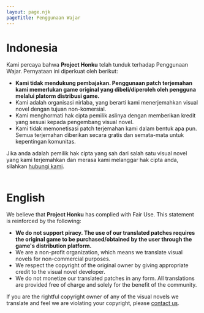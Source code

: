```yaml
---
layout: page.njk
pageTitle: Penggunaan Wajar
---
```

# Indonesia

Kami percaya bahwa **Project Honku** telah tunduk terhadap Penggunaan Wajar. Pernyataan ini diperkuat oleh berikut:
- **Kami tidak mendukung pembajakan. Penggunaan patch terjemahan kami memerlukan game original yang dibeli/diperoleh oleh pengguna melalui platorm distribusi game.**
- Kami adalah organisasi nirlaba, yang berarti kami menerjemahkan visual novel dengan tujuan non-komersial.
- Kami menghormati hak cipta pemilik aslinya dengan memberikan kredit yang sesuai kepada pengembang visual novel.
- Kami tidak memonetisasi patch terjemahan kami dalam bentuk apa pun. Semua terjemahan diberikan secara gratis dan semata-mata untuk kepentingan komunitas.

Jika anda adalah pemilik hak cipta yang sah dari salah satu visual novel yang kami terjemahkan dan merasa kami melanggar hak cipta anda, silahkan [hubungi kami](mailto:honku@aozora.my.id).
<br><br>

# English

We believe that **Project Honku** has complied with Fair Use. This statement is reinforced by the following:
- **We do not support piracy. The use of our translated patches requires the original game to be purchased/obtained by the user through the game's distribution platform.**
- We are a non-profit organization, which means we translate visual novels for non-commercial purposes.
- We respect the copyright of the original owner by giving appropriate credit to the visual novel developer.
- We do not monetize our translated patches in any form. All translations are provided free of charge and solely for the benefit of the community.

If you are the rightful copyright owner of any of the visual novels we translate and feel we are violating your copyright, please [contact us](mailto:honku@aozora.my.id).